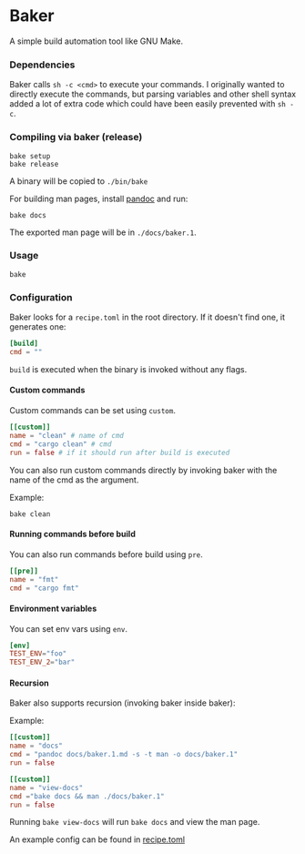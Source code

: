 # Baker

A simple build automation tool like GNU Make.

### Dependencies

Baker calls `sh -c <cmd>` to execute your commands. I originally wanted to directly execute the commands, but parsing variables
and other shell syntax added a lot of extra code which could have been easily prevented with `sh -c`.

### Compiling via baker (release)

```
bake setup
bake release
```

A binary will be copied to `./bin/bake`

For building man pages, install [pandoc](https://pandoc.org/) and run:

```
bake docs
```

The exported man page will be in `./docs/baker.1`.

### Usage

```
bake
```

### Configuration

Baker looks for a `recipe.toml` in the root directory. If it doesn't find one, it generates one:

```toml
[build]
cmd = ""
```

`build` is executed when the binary is invoked without any flags.

#### Custom commands

Custom commands can be set using `custom`.

```toml
[[custom]]
name = "clean" # name of cmd
cmd = "cargo clean" # cmd
run = false # if it should run after build is executed
```

You can also run custom commands directly by invoking baker with the name of the cmd as the argument.

Example:

```
bake clean
```

#### Running commands before build

You can also run commands before build using `pre`.

```toml
[[pre]]
name = "fmt"
cmd = "cargo fmt"
```

#### Environment variables

You can set env vars using `env`.

```toml
[env]
TEST_ENV="foo"
TEST_ENV_2="bar"
```

#### Recursion

Baker also supports recursion (invoking baker inside baker):

Example:

```toml
[[custom]]
name = "docs"
cmd = "pandoc docs/baker.1.md -s -t man -o docs/baker.1"
run = false

[[custom]]
name = "view-docs"
cmd ="bake docs && man ./docs/baker.1"
run = false
```

Running `bake view-docs` will run `bake docs` and view the man page.

An example config can be found in [recipe.toml](./recipe.toml)
